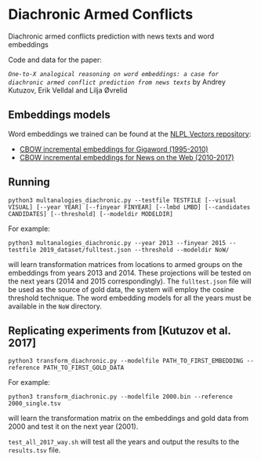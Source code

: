 # Diachronic Armed Conflicts
Diachronic armed conflicts prediction with news texts and word embeddings

Code and data for the paper:

*`One-to-X analogical reasoning on word embeddings: a case for diachronic armed conflict prediction from news texts`*
by Andrey Kutuzov, Erik Velldal and Lilja Øvrelid

## Embeddings models
Word embeddings we trained can be found at the [NLPL Vectors repository](http://vectors.nlpl.eu/repository/):
- [CBOW incremental embeddings for Gigaword (1995-2010)](http://vectors.nlpl.eu/repository/11/191.zip)
- [CBOW incremental embeddings for News on the Web (2010-2017)](http://vectors.nlpl.eu/repository/11/192.zip)

## Running
`python3 multanalogies_diachronic.py --testfile TESTFILE [--visual VISUAL] [--year YEAR] [--finyear FINYEAR] [--lmbd LMBD] [--candidates CANDIDATES] [--threshold] [--modeldir MODELDIR]`

For example:

`python3 multanalogies_diachronic.py --year 2013 --finyear 2015 --testfile 2019_dataset/fulltest.json --threshold --modeldir NoW/`

will learn transformation matrices from locations to armed groups on the embeddings from years 2013 and 2014.
These projections will be tested on the next years (2014 and 2015 correspondingly).
The `fulltest.json` file will be used as the source of gold data, the system will employ the cosine threshold technique.
The word embedding models for all the years must be available in the `NoW` directory.

## Replicating experiments from [Kutuzov et al. 2017]
`python3 transform_diachronic.py --modelfile PATH_TO_FIRST_EMBEDDING --reference PATH_TO_FIRST_GOLD_DATA`

For example:

`python3 transform_diachronic.py --modelfile 2000.bin --reference 2000_single.tsv`

will learn the transformation matrix on the embeddings and gold data from 2000 and test it on the next year (2001).

`test_all_2017_way.sh` will test all the years and output the results to the `results.tsv` file.

